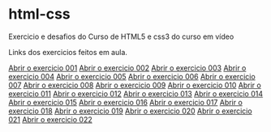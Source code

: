 # html-css
 Exercicio e desafios do Curso de HTML5 e css3 do curso em vídeo


Links dos exercicios feitos em aula.

<a href="https://leocmatos.github.io/html-css/exercicios/ex001">Abrir o exercicio 001</a>
<a href="https://leocmatos.github.io/html-css/exercicios/ex002">Abrir o exercicio 002</a>
<a href="https://leocmatos.github.io/html-css/exercicios/ex003">Abrir o exercicio 003</a>
<a href="https://leocmatos.github.io/html-css/exercicios/ex004">Abrir o exercicio 004</a>
<a href="https://leocmatos.github.io/html-css/exercicios/ex005">Abrir o exercicio 005</a>
<a href="https://leocmatos.github.io/html-css/exercicios/ex006">Abrir o exercicio 006</a>
<a href="https://leocmatos.github.io/html-css/exercicios/ex007">Abrir o exercicio 007</a>
<a href="https://leocmatos.github.io/html-css/exercicios/ex008">Abrir o exercicio 008</a>
<a href="https://leocmatos.github.io/html-css/exercicios/ex009">Abrir o exercicio 009</a>
<a href="https://leocmatos.github.io/html-css/exercicios/ex010">Abrir o exercicio 010</a>
<a href="https://leocmatos.github.io/html-css/exercicios/ex011">Abrir o exercicio 011</a>
<a href="https://leocmatos.github.io/html-css/exercicios/ex012">Abrir o exercicio 012</a>
<a href="https://leocmatos.github.io/html-css/exercicios/ex013">Abrir o exercicio 013</a>
<a href="https://leocmatos.github.io/html-css/exercicios/ex014">Abrir o exercicio 014</a>
<a href="https://leocmatos.github.io/html-css/exercicios/ex015">Abrir o exercicio 015</a>
<a href="https://leocmatos.github.io/html-css/exercicios/ex016">Abrir o exercicio 016</a>
<a href="https://leocmatos.github.io/html-css/exercicios/ex017">Abrir o exercicio 017</a>
<a href="https://leocmatos.github.io/html-css/exercicios/ex018">Abrir o exercicio 018</a>
<a href="https://leocmatos.github.io/html-css/exercicios/ex019">Abrir o exercicio 019</a>
<a href="https://leocmatos.github.io/html-css/exercicios/ex020">Abrir o exercicio 020</a>
<a href="https://leocmatos.github.io/html-css/exercicios/ex021">Abrir o exercicio 021</a>
<a href="https://leocmatos.github.io/html-css/exercicios/ex022">Abrir o exercicio 022</a>
